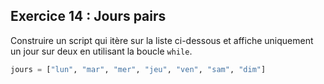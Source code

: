 ## Exercice 14 : Jours pairs

Construire un script qui itère sur la liste ci-dessous et affiche uniquement un jour sur deux en utilisant la boucle `while`.

```python
jours = ["lun", "mar", "mer", "jeu", "ven", "sam", "dim"]
```